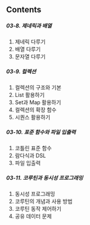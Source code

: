 ## Contents 
##### 03-8. 제네릭과 배열
1. 제네릭 다루기
2. 배열 다루기
3. 문자열 다루기

##### 03-9. 컬렉션
1. 컬렉션의 구조와 기본
2. List 활용하기
3. Set과 Map 활용하기
4. 컬렉션의 확장 함수
5. 시퀀스 활용하기

##### 03-10. 표준 함수와 파일 입출력
1. 코틀린 표준 함수
2. 람다식과 DSL
3. 파일 입출력

##### 03-11. 코루틴과 동시성 프로그래밍
1. 동시성 프로그래밍
2. 코루틴의 개념과 사용 방법
3. 코루틴 동작 제어하기
4. 공유 데이터 문제 
